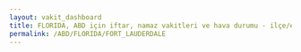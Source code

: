 ```yaml
---
layout: vakit_dashboard
title: FLORIDA, ABD için iftar, namaz vakitleri ve hava durumu - ilçe/eyalet seç
permalink: /ABD/FLORIDA/FORT_LAUDERDALE
---
```


<script type="text/javascript">
  var GLOBAL_COUNTRY = 'ABD';
  var GLOBAL_CITY = 'FLORIDA';
  var GLOBAL_STATE = 'FORT_LAUDERDALE';
  var lat = 72;
  var lon = 21;
</script>
